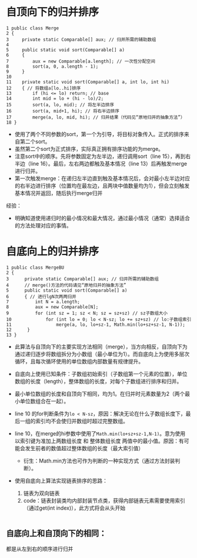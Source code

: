 # 自顶向下的归并排序
```
1 public class Merge
2 { 
3     private static Comparable[] aux; // 归并所需的辅助数组
4 
5     public static void sort(Comparable[] a)
6     { 
7         aux = new Comparable[a.length]; // 一次性分配空间
8         sort(a, 0, a.length - 1); 
9     }
10
11    private static void sort(Comparable[] a, int lo, int hi) 
12    { // 将数组a[lo..hi]排序
13        if (hi <= lo) return; // base
14        int mid = lo + (hi - lo)/2; 
15        sort(a, lo, mid); // 将左半边排序
16        sort(a, mid+1, hi); // 将右半边排序
17        merge(a, lo, mid, hi); // 归并结果（代码见“原地归并的抽象方法”）
18 }
```
- 使用了两个不同参数的sort，第一个为引导，将目标对象传入。正式的排序来自第二个sort。
- 虽然第二个sort为正式排序，实际真正拥有排序功能的为merge。
- 注意sort中的顺序。先将参数固定为左半边，递归调用sort（line 15），再到右半边（line 16）。最后，左右两边都触及基本情况（line 13）后再触发merge进行归并。
- 第一次触发merge：在递归左半边直到触及基本情况后，会对最小左半边对应的右半边进行排序（位置均在最左边，且两块中值数量均为1），但会立刻触发基本情况并返回，随后执行merge归并

经验：
- 明确知道使用递归时的最小情况和最大情况，通过最小情况（通常）选择适合的方法处理对应的事情。

# 自底向上的归并排序
```
1 public class MergeBU 
2 { 
3      private static Comparable[] aux; // 归并所需的辅助数组
4      // merge()方法的代码请见“原地归并的抽象方法”
5      public static void sort(Comparable[] a)
6      { // 进行lgN次两两归并
7          int N = a.length;
8          aux = new Comparable[N];
9          for (int sz = 1; sz < N; sz = sz+sz) // sz子数组大小
10             for (int lo = 0; lo < N-sz; lo += sz+sz) // lo:子数组索引
11                 merge(a, lo, lo+sz-1, Math.min(lo+sz+sz-1, N-1));
12      }
13 }
```
- 此算法与自顶向下的主要实现方法相同（merge），当方向相反，自顶向下为通过递归逐步将数组拆分为小数组（最小单位为1）。而自底向上为使用多层次循环，且每次循环使用的单位数组内部数量有规律提升。
- 自底向上使用已知条件：子数组初始索引（子数组第一个元素的位置），单位数组的长度（length），整体数组的长度，对每个子数组进行排序和归并。
- 最小单位数组的长度和自顶向下相同，均为1。在归并时元素数量为2（两个最小单位数组合在一起）。
- line 10 的for判断条件为`lo < N-sz`，原因：解决无论在什么子数组长度下，最后一组的索引均不会使归并数组时超过完整数组。
- line 10，在merge的hi参数中使用了`Math.min(lo+sz+sz-1,N-1)`。意为使用 以索引键为准加上两数组长度 和 整体数组长度 两值中的最小值。原因：有可能会发生前者的数值超过整体数组的长度（最大索引值）
	- 衍生：Math.min方法也可作为判断的一种实现方式（通过方法封装判断）。

- 使用自底向上算法实现链表排序的思路：
	1. 链表为双向链表
	2. code：链表封装类均内部封装节点类，获得内部链表元素需要使用索引（通过get(int index)），此方式将会从头开始
```

```



## 自底向上和自顶向下的相同：
都是从左到右的顺序进行归并


